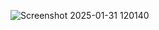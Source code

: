![Screenshot 2025-01-31 120140](https://github.com/user-attachments/assets/eaa9e160-f223-402f-9ac5-340bcd2c96e9)
